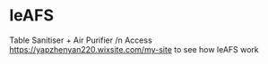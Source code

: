 # leAFS
Table Sanitiser + Air Purifier
/n
Access https://yapzhenyan220.wixsite.com/my-site to see how leAFS work
